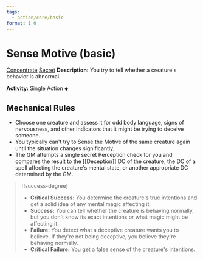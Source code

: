 ```yaml
---
tags:
  - action/core/basic
format: 1_0
---
```

# Sense Motive (basic) [](#Actions "Single Action")

[Concentrate](Concentrate.md "General Trait") [Secret](Secret.md "General Trait")
**Description:** You try to tell whether a creature's behavior is abnormal. 

**Activity:** Single Action ⬥

## Mechanical Rules

- Choose one creature and assess it for odd body language, signs of nervousness, and other indicators that it might be trying to deceive someone.
- You typically can't try to Sense the Motive of the same creature again until the situation changes significantly.  
- The GM attempts a single secret Perception check for you and compares the result to the [[Deception]] DC of the creature, the DC of a spell affecting the creature's mental state, or another appropriate DC determined by the GM.

> [!success-degree]
>- **Critical Success:** You determine the creature's true intentions and get a solid idea of any mental magic affecting it.  
>- **Success:** You can tell whether the creature is behaving normally, but you don't know its exact intentions or what magic might be affecting it.  
>- **Failure:** You detect what a deceptive creature wants you to believe. If they're not being deceptive, you believe they're behaving normally.  
>- **Critical Failure:** You get a false sense of the creature's intentions.